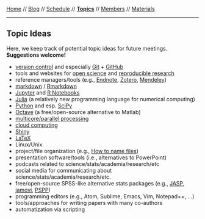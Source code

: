[Home](README.md) // [Blog](blog.md) // [Schedule](schedule.md) // **[Topics](topics.md)** // [Members](members.md) // [Materials](/materials/materials.md)

---

## Topic Ideas

Here, we keep track of potential topic ideas for future meetings. **Suggestions welcome!**

* [version control](https://en.wikipedia.org/wiki/Version_control) and especially [Git](https://git-scm.com/) + [GitHub](https://github.com/)
* tools and websites for [open science](https://en.wikipedia.org/wiki/Open_science) and [reproducible research](https://en.wikipedia.org/wiki/Reproducibility#Reproducible_research)
* reference managers/tools (e.g., [Endnote](http://endnote.com/), [Zotero](https://www.zotero.org/), [Mendeley](https://www.mendeley.com/))
* [markdown](https://en.wikipedia.org/wiki/Markdown) / [Rmarkdown](http://rmarkdown.rstudio.com/)
* [Jupyter](http://jupyter.org/) and [R Notebooks](http://rmarkdown.rstudio.com/r_notebooks.html)
* [Julia](https://julialang.org/) (a relatively new programming language for numerical computing)
* [Python](https://www.python.org/) and esp. [SciPy](https://www.scipy.org/)
* [Octave](https://www.gnu.org/software/octave/) (a free/open-source alternative to Matlab)
* [multicore/parallel processing](https://en.wikipedia.org/wiki/Parallel_computing)
* [cloud computing](https://en.wikipedia.org/wiki/Cloud_computing)
* [Shiny](https://shiny.rstudio.com/)
* [LaTeX](https://www.latex-project.org/)
* Linux/Unix
* project/file organization (e.g., [How to name files](https://speakerdeck.com/jennybc/how-to-name-files))
* presentation software/tools (i.e., alternatives to PowerPoint)
* podcasts related to science/stats/academia/research/etc
* social media for communicating about science/stats/academia/research/etc.
* free/open-source SPSS-like alternative stats packages (e.g., [JASP](https://jasp-stats.org/), [jamovi](https://www.jamovi.org/), [PSPP](https://www.gnu.org/software/pspp/))
* programming editors (e.g., Atom, Sublime, Emacs, Vim, Notepad++, ...)
* tools/approaches for writing papers with many co-authors
* automatization via scripting
